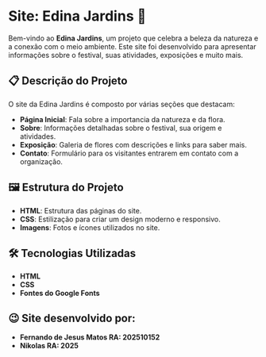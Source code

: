 # Site: Edina Jardins 🌸

Bem-vindo ao **Edina Jardins**, um projeto que celebra a beleza da natureza e a conexão com o meio ambiente. Este site foi desenvolvido para apresentar informações sobre o festival, suas atividades, exposições e muito mais.

## 📋 Descrição do Projeto

O site da Edina Jardins é composto por várias seções que destacam:

- **Página Inicial**: Fala sobre a importancia da natureza e da flora.
- **Sobre**: Informações detalhadas sobre o festival, sua origem e atividades.
- **Exposição**: Galeria de flores com descrições e links para saber mais.
- **Contato**: Formulário para os visitantes entrarem em contato com a organização.

## 🖼️ Estrutura do Projeto

- **HTML**: Estrutura das páginas do site.
- **CSS**: Estilização para criar um design moderno e responsivo.
- **Imagens**: Fotos e ícones utilizados no site.

## 🛠️ Tecnologias Utilizadas

- **HTML**
- **CSS**
- **Fontes do Google Fonts**

## 😉 Site desenvolvido por:

- **Fernando de Jesus Matos RA: 202510152**
- **Nikolas RA: 2025**
